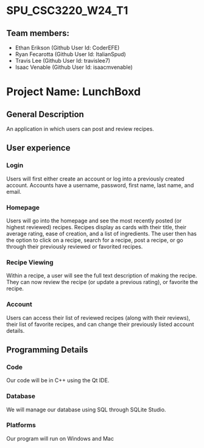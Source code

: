 # SPU_CSC3220_W24_T1
## Team members:
- Ethan Erikson (Github User Id: CoderEFE)
- Ryan Fecarotta (Github User Id: ItalianSpud)
- Travis Lee (Github User Id: travislee7)
- Isaac Venable (Github User Id: isaacmvenable)

# Project Name: LunchBoxd
## General Description
An application in which users can post and review recipes.

## User experience
### Login
Users will first either create an account or log into a previously created account. Accounts have a username, password, first name, last name, and email.

### Homepage
Users will go into the homepage and see the most recently posted (or highest reviewed) recipes. Recipes display as cards with their title, their average rating, ease of creation, and a list of ingredients. The user then has the option to click on a recipe, search for a recipe, post a recipe, or go through their previously reviewed or favorited recipes. 

### Recipe Viewing
Within a recipe, a user will see the full text description of making the recipe. They can now review the recipe (or update a previous rating), or favorite the recipe.

### Account
Users can access their list of reviewed recipes (along with their reviews), their list of favorite recipes, and can change their previously listed account details.

## Programming Details
### Code
Our code will be in C++ using the Qt IDE.

### Database
We will manage our database using SQL through SQLite Studio.

### Platforms
Our program will run on Windows and Mac
